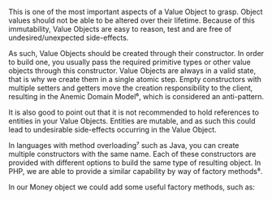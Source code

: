 This is one of the most important aspects of a Value Object to grasp. Object values should not be able to be altered over their lifetime. Because of this immutability, Value Objects are easy to reason, test and are free of undesired/unexpected side-effects.

As such, Value Objects should be created through their constructor. In order to build one, you usually pass the required primitive types or other value objects through this constructor. Value Objects are always in a valid state, that is why we create them in a single atomic step. Empty constructors with multiple setters and getters move the creation responsibility to the client, resulting in the Anemic Domain Model⁶, which is considered an anti-pattern.

It is also good to point out that it is not recommended to hold references to entities in your Value Objects. Entities are mutable, and as such this could lead to undesirable side-effects occurring in the Value Object.

In languages with method overloading⁷ such as Java, you can create multiple constructors with the same name. Each of these constructors are provided with different options to build the same type of resulting object. In PHP, we are able to provide a similar capability by way of factory methods⁸.

In our Money object we could add some useful factory methods, such as:



